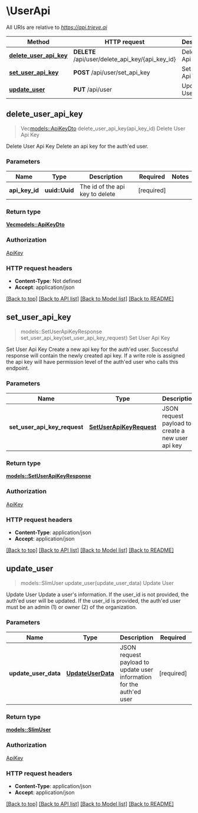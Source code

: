 # \UserApi

All URIs are relative to *https://api.trieve.ai*

Method | HTTP request | Description
------------- | ------------- | -------------
[**delete_user_api_key**](UserApi.md#delete_user_api_key) | **DELETE** /api/user/delete_api_key/{api_key_id} | Delete User Api Key
[**set_user_api_key**](UserApi.md#set_user_api_key) | **POST** /api/user/set_api_key | Set User Api Key
[**update_user**](UserApi.md#update_user) | **PUT** /api/user | Update User



## delete_user_api_key

> Vec<models::ApiKeyDto> delete_user_api_key(api_key_id)
Delete User Api Key

Delete User Api Key  Delete an api key for the auth'ed user.

### Parameters


Name | Type | Description  | Required | Notes
------------- | ------------- | ------------- | ------------- | -------------
**api_key_id** | **uuid::Uuid** | The id of the api key to delete | [required] |

### Return type

[**Vec<models::ApiKeyDto>**](ApiKeyDTO.md)

### Authorization

[ApiKey](../README.md#ApiKey)

### HTTP request headers

- **Content-Type**: Not defined
- **Accept**: application/json

[[Back to top]](#) [[Back to API list]](../README.md#documentation-for-api-endpoints) [[Back to Model list]](../README.md#documentation-for-models) [[Back to README]](../README.md)


## set_user_api_key

> models::SetUserApiKeyResponse set_user_api_key(set_user_api_key_request)
Set User Api Key

Set User Api Key  Create a new api key for the auth'ed user. Successful response will contain the newly created api key. If a write role is assigned the api key will have permission level of the auth'ed user who calls this endpoint.

### Parameters


Name | Type | Description  | Required | Notes
------------- | ------------- | ------------- | ------------- | -------------
**set_user_api_key_request** | [**SetUserApiKeyRequest**](SetUserApiKeyRequest.md) | JSON request payload to create a new user api key | [required] |

### Return type

[**models::SetUserApiKeyResponse**](SetUserApiKeyResponse.md)

### Authorization

[ApiKey](../README.md#ApiKey)

### HTTP request headers

- **Content-Type**: application/json
- **Accept**: application/json

[[Back to top]](#) [[Back to API list]](../README.md#documentation-for-api-endpoints) [[Back to Model list]](../README.md#documentation-for-models) [[Back to README]](../README.md)


## update_user

> models::SlimUser update_user(update_user_data)
Update User

Update User  Update a user's information. If the user_id is not provided, the auth'ed user will be updated. If the user_id is provided, the auth'ed user must be an admin (1) or owner (2) of the organization.

### Parameters


Name | Type | Description  | Required | Notes
------------- | ------------- | ------------- | ------------- | -------------
**update_user_data** | [**UpdateUserData**](UpdateUserData.md) | JSON request payload to update user information for the auth'ed user | [required] |

### Return type

[**models::SlimUser**](SlimUser.md)

### Authorization

[ApiKey](../README.md#ApiKey)

### HTTP request headers

- **Content-Type**: application/json
- **Accept**: application/json

[[Back to top]](#) [[Back to API list]](../README.md#documentation-for-api-endpoints) [[Back to Model list]](../README.md#documentation-for-models) [[Back to README]](../README.md)

